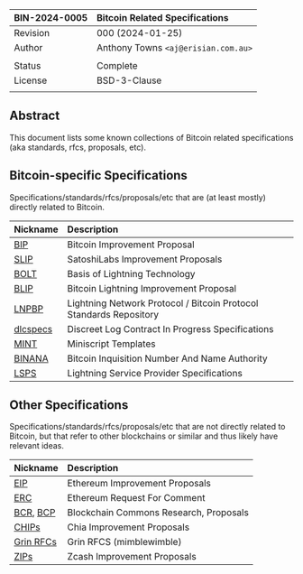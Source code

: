 | BIN-2024-0005 | Bitcoin Related Specifications
| :------------ | :-------
| Revision      | 000 (2024-01-25)
| Author        | Anthony Towns `<aj@erisian.com.au>`
| |
| Status        | Complete
| License       | BSD-3-Clause
| |

## Abstract

This document lists some known collections of Bitcoin related specifications (aka standards, rfcs, proposals, etc).

## Bitcoin-specific Specifications

Specifications/standards/rfcs/proposals/etc that are (at least mostly)
directly related to Bitcoin.

| Nickname   | Description
| :--------- | :-------
| [BIP]      | Bitcoin Improvement Proposal
| [SLIP]     | SatoshiLabs Improvement Proposals
| [BOLT]     | Basis of Lightning Technology
| [BLIP]     | Bitcoin Lightning Improvement Proposal
| [LNPBP]    | Lightning Network Protocol / Bitcoin Protocol Standards Repository
| [dlcspecs] | Discreet Log Contract In Progress Specifications
| [MINT]     | Miniscript Templates
| [BINANA]   | Bitcoin Inquisition Number And Name Authority
| [LSPS]     | Lightning Service Provider Specifications

[BINANA]: https://github.com/bitcoin-inquisition/binana/
[BIP]: https://github.com/bitcoin/bips
[BLIP]: https://github.com/lightning/blips
[BOLT]: https://github.com/lightning/bolts/blob/master/00-introduction.md
[dlcspecs]: https://github.com/discreetlogcontracts/dlcspecs/
[LNPBP]: https://github.com/LNP-BP/LNPBPs
[MINT]: https://github.com/Blockstream/miniscript-templates/
[SLIP]: https://github.com/satoshilabs/slips
[LSPS]: https://github.com/BitcoinAndLightningLayerSpecs/lsp

## Other Specifications

Specifications/standards/rfcs/proposals/etc that are not directly related
to Bitcoin, but that refer to other blockchains or similar and thus likely
have relevant ideas.

| Nickname     | Description
| :----------- | :-------
| [EIP]        | Ethereum Improvement Proposals
| [ERC]        | Ethereum Request For Comment
| [BCR], [BCP] | Blockchain Commons Research, Proposals
| [CHIPs]      | Chia Improvement Proposals
| [Grin RFCs]  | Grin RFCS (mimblewimble)
| [ZIPs]       | Zcash Improvement Proposals

[BCR]: https://github.com/BlockchainCommons/Research
[BCP]: https://github.com/BlockchainCommons/bcps
[CHIPs]: https://github.com/Chia-Network/chips/
[EIP]: https://eips.ethereum.org/
[ERC]: https://eips.ethereum.org/erc
[Grin RFCs]: https://github.com/mimblewimble/grin-rfcs
[ZIPs]: https://github.com/zcash/zips
